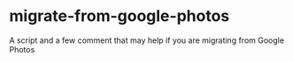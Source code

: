 # migrate-from-google-photos
A script and a few comment that may help if you are migrating from Google Photos
